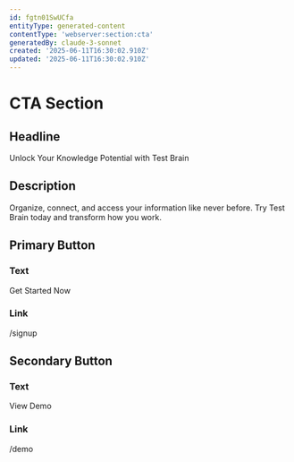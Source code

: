 ```yaml
---
id: fgtn01SwUCfa
entityType: generated-content
contentType: 'webserver:section:cta'
generatedBy: claude-3-sonnet
created: '2025-06-11T16:30:02.910Z'
updated: '2025-06-11T16:30:02.910Z'
---
```

# CTA Section

## Headline
Unlock Your Knowledge Potential with Test Brain

## Description
Organize, connect, and access your information like never before. Try Test Brain today and transform how you work.

## Primary Button
### Text
Get Started Now

### Link
/signup

## Secondary Button
### Text
View Demo

### Link
/demo
